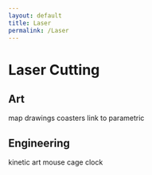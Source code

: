 ```yaml
---
layout: default
title: Laser
permalink: /Laser
---
```


# Laser Cutting

## Art
map
drawings 
coasters link to parametric

## Engineering 
kinetic art
mouse cage 
clock
